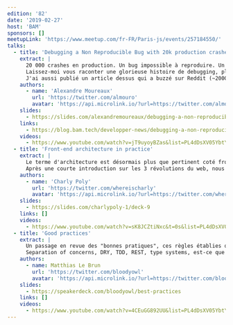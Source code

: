 ```yaml
---
edition: '82'
date: '2019-02-27'
host: 'BAM'
sponsors: []
meetupLink: 'https://www.meetup.com/fr-FR/Paris-js/events/257184550/'
talks:
  - title: 'Debugging a Non Reproducible Bug with 20k production crashes'
    extract: |
      20 000 crashes en production. Un bug impossible à reproduire. Un cauchemar quoi !
      Laissez-moi vous raconter une glorieuse histoire de debugging, pleine de rebondissements et d'apprentissages.
      J'ai aussi publié un article dessus qui a buzzé sur Reddit (~2000 upvotes), j'espère que ça intéressera tout autant le public de Paris.JS !
    authors:
      - name: 'Alexandre Moureaux'
        url: 'https://twitter.com/almouro'
        avatar: 'https://api.microlink.io/?url=https://twitter.com/almouro&amps;embed=image.url'
    slides:
      - https://slides.com/alexandremoureaux/debugging-a-non-reproducible-crash#/
    links:
      - https://blog.bam.tech/developper-news/debugging-a-non-reproducible-crash
    videos:
      - https://www.youtube.com/watch?v=jT9uyoyBZas&list=PL4dDsXV05YbtY5MGy_uOM0B7ZLiKrFUfY
  - title: 'Front-end architecture in practice'
    extract: |
      Le terme d'architecture est désormais plus que pertinent coté front-end.
      Après une courte introduction sur les 3 révolutions du web, nous verrons comment appliquer simplement des notions d'architecture pour mettre en place une roadmap et une guideline sur votre projet.
    authors:
      - name: 'Charly Poly'
        url: 'https://twitter.com/whereischarly'
        avatar: 'https://api.microlink.io/?url=https://twitter.com/whereischarly&amps;embed=image.url'
    slides:
      - https://slides.com/charlypoly-1/deck-9
    links: []
    videos:
      - https://www.youtube.com/watch?v=sK8JCZtiNxc&t=0s&list=PL4dDsXV05YbtY5MGy_uOM0B7ZLiKrFUfY
  - title: 'Good practices'
    extract: |
      Un passage en revue des "bonnes pratiques", ces règles établies qu'on ne questionne plus trop.
      Separation of concerns, DRY, TDD, REST, type systems, est-ce que toutes ces pratiques sont encore valables?
    authors:
      - name: Matthias Le Brun
        url: 'https://twitter.com/bloodyowl'
        avatar: 'https://api.microlink.io/?url=https://twitter.com/bloodyowl&amps;embed=image.url'
    slides:
      - https://speakerdeck.com/bloodyowl/best-practices
    links: []
    videos:
      - https://www.youtube.com/watch?v=4CEuGG892UU&list=PL4dDsXV05YbtY5MGy_uOM0B7ZLiKrFUfY
---
```

